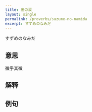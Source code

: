 ```yaml
---
title: 雀の涙
layout: single
permalink: /proverbs/suzume-no-namida
excerpt: すずめのなみだ
---
```


すずめのなみだ

## 意思

微乎其微

## 解释

## 例句


